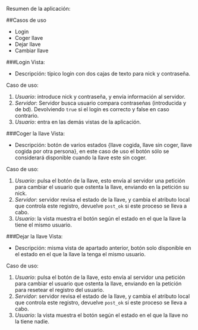 Resumen de la aplicación:

##Casos de uso
* Login
* Coger llave
* Dejar llave
* Cambiar llave

###Login
Vista: 

* Descripción: típico login con dos cajas de texto para nick y contraseña.

Caso de uso:

1. *Usuario*: introduce nick y contraseña, y envía información al servidor.
2. *Servidor*: Servidor busca usuario compara contraseñas (introducida y de bd). Devolviendo `true` si el login es correcto y false en caso contrario.
3. *Usuario*: entra en las demás vistas de la aplicación.

###Coger la llave
Vista: 

* Descripción: botón de varios estados {llave cogida, llave sin coger, llave cogida por otra persona}, en este caso de uso el botón sólo se considerará disponible cuando la llave este sin coger.

Caso de uso:

1. *Usuario*: pulsa el botón de la llave, esto envía al servidor una petición para cambiar el usuario que ostenta la llave, enviando en la petición su nick.
2. *Servidor*: servidor revisa el estado de la llave, y cambia el atributo local que controla este registro, devuelve `post_ok` si este proceso se lleva a cabo.
3. *Usuario*: la vista muestra el botón según el estado en el que la llave la tiene el mismo usuario.

###Dejar la llave
Vista: 

* Descripción: misma vista de apartado anterior, botón solo disponible en el estado en el que la llave la tenga el mismo usuario.

Caso de uso:

1. *Usuario*: pulsa el botón de la llave, esto envía al servidor una petición para cambiar el usuario que ostenta la llave, enviando en la petición para resetear el registro del usuario.
2. *Servidor*: servidor revisa el estado de la llave, y cambia el atributo local que controla este registro, devuelve `post_ok` si este proceso se lleva a cabo.
3. *Usuario*: la vista muestra el botón según el estado en el que la llave no la tiene nadie.

